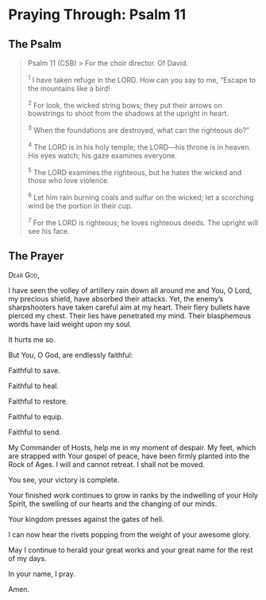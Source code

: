 # Praying Through: Psalm 11

## The Psalm

>Psalm 11 (CSB)  >
><sup></sup> For the choir director. Of David. 
>
><sup>1</sup> I have taken refuge in the LORD. How can you say to me, “Escape to the mountains like a bird! 
>
><sup>2</sup> For look, the wicked string bows; they put their arrows on bowstrings to shoot from the shadows at the upright in heart. 
>
><sup>3</sup> When the foundations are destroyed, what can the righteous do?” 
>
><sup>4</sup> The LORD is in his holy temple; the LORD—his throne is in heaven. His eyes watch; his gaze examines everyone. 
>
><sup>5</sup> The LORD examines the righteous, but he hates the wicked and those who love violence. 
>
><sup>6</sup> Let him rain burning coals and sulfur on the wicked; let a scorching wind be the portion in their cup. 
>
><sup>7</sup> For the LORD is righteous; he loves righteous deeds. The upright will see his face.

## The Prayer

<div style="font-variant: small-caps;">
  Dear God,
</div>


I have seen the volley of artillery rain down all around me and You, O Lord, my precious shield, have absorbed their attacks. Yet, the enemy’s sharpshooters have taken careful aim at my heart. Their fiery bullets have pierced my chest. Their lies have penetrated my mind. Their blasphemous words have laid weight upon my soul.

It hurts me so.

But You, O God, are endlessly faithful:

  Faithful to save.

  Faithful to heal.

  Faithful to restore.

  Faithful to equip.

  Faithful to send.

My Commander of Hosts, help me in my moment of despair.
  My feet, which are strapped with Your gospel of peace,
  have been firmly planted into the Rock of Ages.
  I will and cannot retreat. I shall not be moved.

You see, your victory is complete.

Your finished work continues to grow in ranks by the indwelling of your Holy Spirit,
  the swelling of our hearts and the changing of our minds.
  
Your kingdom presses against the gates of hell.

I can now hear the rivets popping from the weight of your awesome glory.

May I continue to herald your great works and your great name for the rest of my days.

In your name, I pray.

Amen.

